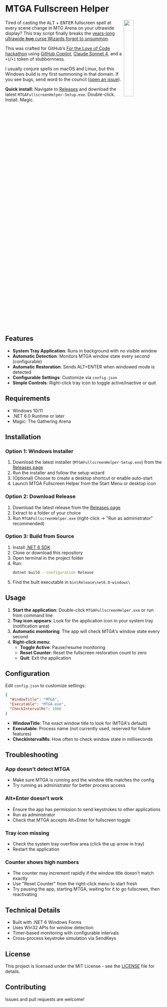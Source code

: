 # MTGA Fullscreen Helper

<img align="right" width="25%" src="screenshot.png">

Tired of casting the <kbd>ALT</kbd> + <kbd>ENTER</kbd> fullscreen spell at every scene change in MTG Arena on your ultrawide display? This tray script finally breaks the [years-long ultrawide ~~bug~~ curse Wizards forgot to unsummon](https://feedback.wizards.com/forums/918667-mtg-arena-bugs-product-suggestions/suggestions/47712281-can-t-use-ultrawide-fullscreen).

This was crafted for GitHub’s [For the Love of Code hackathon](https://gh.io/ftloc) using [GitHub Copilot](https://github.com/features/copilot), [Claude Sonnet 4](https://www.anthropic.com/claude/sonnet), and a `+1`/`+1` token of stubbornness. 

I usually conjure spells on macOS and Linux, but this Windows build is my first summoning in that domain. If you see bugs, send word to the council ([open an issue](https://github.com/leereilly/MTGAFullscreenHelper/issues/new)).

**Quick install:** Navigate to [Releases](https://github.com/leereilly/MTGAFullscreenHelper/releases/) and download the latest `MTGAFullscreenHelper-Setup.exe`. Double-click. Install. Magic.
<br clear="all" />

## Features

- **System Tray Application**: Runs in background with no visible window
- **Automatic Detection**: Monitors MTGA window state every second (configurable)
- **Automatic Restoration**: Sends ALT+ENTER when windowed mode is detected
- **Configurable Settings**: Customize via `config.json`
- **Simple Controls**: Right-click tray icon to toggle active/inactive or quit

## Requirements

- Windows 10/11
- .NET 6.0 Runtime or later
- Magic: The Gathering Arena

## Installation

### Option 1: Windows Installer
1. Download the latest installer (`MTGAFullscreenHelper-Setup.exe`) from the [Releases page](../../releases)
2. Run the installer and follow the setup wizard
3. (Optional) Choose to create a desktop shortcut or enable auto-start
4. Launch MTGA Fullscreen Helper from the Start Menu or desktop icon

### Option 2: Download Release
1. Download the latest release from the [Releases page](../../releases)
2. Extract to a folder of your choice
3. Run `MTGAFullscreenHelper.exe` (right-click → "Run as administrator" recommended)

### Option 3: Build from Source
1. Install [.NET 6 SDK](https://dotnet.microsoft.com/download/dotnet/6.0)
2. Clone or download this repository
3. Open terminal in the project folder
4. Run:
   ```bash
   dotnet build --configuration Release
   ```
5. Find the built executable in `bin\Release\net6.0-windows\`

## Usage

1. **Start the application**: Double-click `MTGAFullscreenHelper.exe` or run from command line
2. **Tray icon appears**: Look for the application icon in your system tray (notification area)
3. **Automatic monitoring**: The app will check MTGA's window state every second
4. **Right-click menu**: 
   - **Toggle Active**: Pause/resume monitoring
   - **Reset Counter**: Reset the fullscreen restoration count to zero
   - **Quit**: Exit the application

## Configuration

Edit `config.json` to customize settings:

```json
{
  "WindowTitle": "MTGA",
  "Executable": "MTGA.exe", 
  "CheckIntervalMs": 1000
}
```

- **WindowTitle**: The exact window title to look for (MTGA's default)
- **Executable**: Process name (not currently used, reserved for future features)
- **CheckIntervalMs**: How often to check window state in milliseconds

## Troubleshooting

### App doesn't detect MTGA
- Make sure MTGA is running and the window title matches the config
- Try running as administrator for better process access

### Alt+Enter doesn't work
- Ensure the app has permission to send keystrokes to other applications
- Run as administrator
- Check that MTGA accepts Alt+Enter for fullscreen toggle

### Tray icon missing
- Check the system tray overflow area (click the up arrow in tray)
- Restart the application

### Counter shows high numbers
- The counter may increment rapidly if the window title doesn't match exactly
- Use "Reset Counter" from the right-click menu to start fresh
- Try pausing the app, starting MTGA, waiting for it to go fullscreen, then reactivating

## Technical Details

- Built with .NET 6 Windows Forms
- Uses Win32 APIs for window detection
- Timer-based monitoring with configurable intervals
- Cross-process keystroke simulation via SendKeys

## License

This project is licensed under the MIT License - see the [LICENSE](LICENSE) file for details.

## Contributing

Issues and pull requests are welcome!
